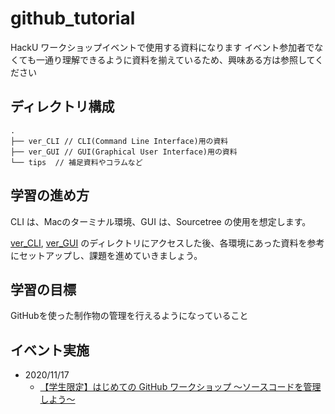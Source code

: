 # github_tutorial
HackU ワークショップイベントで使用する資料になります
イベント参加者でなくても一通り理解できるように資料を揃えているため、興味ある方は参照してください

## ディレクトリ構成
```
.
├── ver_CLI // CLI(Command Line Interface)用の資料
├── ver_GUI // GUI(Graphical User Interface)用の資料
└── tips  // 補足資料やコラムなど 
```

## 学習の進め方

CLI は、Macのターミナル環境、GUI は、Sourcetree の使用を想定します。

[ver_CLI](./ver_CLI), [ver_GUI](./ver_GUI) のディレクトリにアクセスした後、各環境にあった資料を参考にセットアップし、課題を進めていきましょう。

## 学習の目標
GitHubを使った制作物の管理を行えるようになっていること

## イベント実施
* 2020/11/17
  * [【学生限定】はじめての GitHub ワークショップ 〜ソースコードを管理しよう〜](https://hacku.connpass.com/event/192228/)
